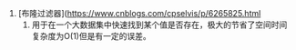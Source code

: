 1. [布隆过滤器](https://www.cnblogs.com/cpselvis/p/6265825.html
    1. 用于在一个大数据集中快速找到某个值是否存在，极大的节省了空间时间复杂度为O(1)但是有一定的误差。